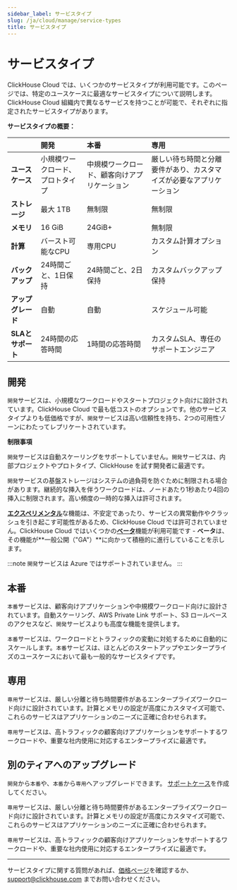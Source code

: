 ```yaml
---
sidebar_label: サービスタイプ
slug: /ja/cloud/manage/service-types
title: サービスタイプ
---
```


# サービスタイプ

ClickHouse Cloud では、いくつかのサービスタイプが利用可能です。このページでは、特定のユースケースに最適なサービスタイプについて説明します。ClickHouse Cloud 組織内で異なるサービスを持つことが可能で、それぞれに指定されたサービスタイプがあります。

**サービスタイプの概要：**

|  | 開発 | 本番 | 専用 |
|:---------|:-----|:---------|:---------|
|**ユースケース**|小規模ワークロード、プロトタイプ|中規模ワークロード、顧客向けアプリケーション|厳しい待ち時間と分離要件があり、カスタマイズが必要なアプリケーション|
|**ストレージ**|最大 1TB|無制限|無制限|
|**メモリ**|16 GiB|24GiB+|無制限|
|**計算**|バースト可能なCPU|専用CPU|カスタム計算オプション|
|**バックアップ**|24時間ごと、1日保持|24時間ごと、2日保持|カスタムバックアップ保持|
|**アップグレード**|自動|自動|スケジュール可能|
|**SLAとサポート**|24時間の応答時間|1時間の応答時間|カスタムSLA、専任のサポートエンジニア|

## 開発

`開発`サービスは、小規模なワークロードやスタートプロジェクト向けに設計されています。ClickHouse Cloud で最も低コストのオプションです。他のサービスタイプよりも低価格ですが、`開発`サービスは高い信頼性を持ち、2つの可用性ゾーンにわたってレプリケートされています。

**制限事項**

`開発`サービスは自動スケーリングをサポートしていません。`開発`サービスは、内部プロジェクトやプロトタイプ、ClickHouse を試す開発者に最適です。

`開発`サービスの基盤ストレージはシステムの過負荷を防ぐために制限される場合があります。継続的な挿入を伴うワークロードは、ノードあたり1秒あたり4回の挿入に制限されます。高い頻度の一時的な挿入は許可されます。

[**エクスペリメンタル**](/docs/ja/beta-and-experimental-features#experimental-features)な機能は、不安定であったり、サービスの異常動作やクラッシュを引き起こす可能性があるため、ClickHouse Cloud では許可されていません。ClickHouse Cloud ではいくつかの[**ベータ**](/docs/ja/beta-and-experimental-features)機能が利用可能です - **ベータ**は、その機能が**一般公開（"GA"）**に向かって積極的に進行していることを示します。

:::note
`開発`サービスは Azure ではサポートされていません。
:::

## 本番

`本番`サービスは、顧客向けアプリケーションや中規模ワークロード向けに設計されています。自動スケーリング、AWS Private Link サポート、S3 ロールベースのアクセスなど、`開発`サービスよりも高度な機能を提供します。

`本番`サービスは、ワークロードとトラフィックの変動に対処するために自動的にスケールします。`本番`サービスは、ほとんどのスタートアップやエンタープライズのユースケースにおいて最も一般的なサービスタイプです。

## 専用

`専用`サービスは、厳しい分離と待ち時間要件があるエンタープライズワークロード向けに設計されています。計算とメモリの設定が高度にカスタマイズ可能で、これらのサービスはアプリケーションのニーズに正確に合わせられます。

`専用`サービスは、高トラフィックの顧客向けアプリケーションをサポートするワークロードや、重要な社内使用に対応するエンタープライズに最適です。

## 別のティアへのアップグレード

`開発`から`本番`や、`本番`から`専用`へアップグレードできます。 [サポートケース](https://console.clickhouse.cloud/support)を作成してください。

`専用`サービスは、厳しい分離と待ち時間要件があるエンタープライズワークロード向けに設計されています。計算とメモリの設定が高度にカスタマイズ可能で、これらのサービスはアプリケーションのニーズに正確に合わせられます。

`専用`サービスは、高トラフィックの顧客向けアプリケーションをサポートするワークロードや、重要な社内使用に対応するエンタープライズに最適です。

---

サービスタイプに関する質問があれば、[価格ページ](https://clickhouse.com/pricing)を確認するか、support@clickhouse.com までお問い合わせください。

